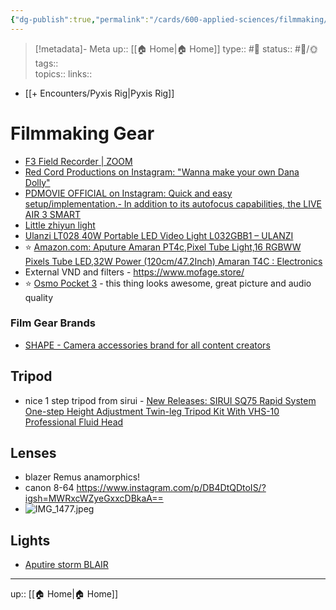 ```yaml
---
{"dg-publish":true,"permalink":"/cards/600-applied-sciences/filmmaking/filmmaking-gear/"}
---
```


> [!metadata]- Meta
> up:: [[🏠 Home\|🏠 Home]]
> type:: #📝 
> status:: #📝/🌞
> tags::  
> topics:: 
> links::

- [[+ Encounters/Pyxis Rig\|Pyxis Rig]]
# Filmmaking Gear

- [F3 Field Recorder | ZOOM](https://zoomcorp.com/en/us/field-recorders/field-recorders/f3/)
- [Red Cord Productions on Instagram: "Wanna make your own Dana Dolly"](https://www.instagram.com/reel/Cs3xgmvP0Ly/?igshid=MzRlODBiNWFlZA==)
- [PDMOVIE OFFICIAL on Instagram: Quick and easy setup/implementation.- In addition to its autofocus capabilities, the LIVE AIR 3 SMART](https://www.instagram.com/reel/Cu0rvX0NnEY/?igshid=NTc4MTIwNjQ2YQ==)
- [Little zhiyun light](https://www.amazon.com/ZHIYUN-85800Lux-2700K-6500K-Control-DynaVort/dp/B0C69H5XMX)
- [Ulanzi LT028 40W Portable LED Video Light L032GBB1 – ULANZI](https://www.ulanzi.com/products/ulanzi-lt028-portable-40w-led-video-light-l032gbb1)
- ⭐️ [Amazon.com: Aputure Amaran PT4c,Pixel Tube Light,16 RGBWW Pixels Tube LED,32W Power (120cm/47.2Inch) Amaran T4C : Electronics](https://a.co/d/iy0NWa9)
- External VND and filters - https://www.mofage.store/
- ⭐️ [Osmo Pocket 3](https://store.dji.com/product/osmo-pocket-3?vid=153291) - this thing looks awesome, great picture and audio quality

### Film Gear Brands
- [SHAPE - Camera accessories brand for all content creators](https://www.shapewlb.com/)

## Tripod
- nice 1 step tripod from sirui - [New Releases: SIRUI SQ75 Rapid System One-step Height Adjustment Twin-leg Tripod Kit With VHS-10 Professional Fluid Head](https://store.sirui.com/products/sirui-sq75-rapid-system-one-step-height-adjustment-twin-leg-tripod-kit-with-vhs-10-professional-fluid-head?utmid=meproduct7&from=hp)
## Lenses
- blazer Remus anamorphics!
- canon 8-64 https://www.instagram.com/p/DB4DtQDtoIS/?igsh=MWRxcWZyeGxxcDBkaA== 
- ![IMG_1477.jpeg](/img/user/Extras/Attachments/IMG_1477.jpeg)

## Lights
- [Aputire storm BLAIR](https://youtu.be/0HOp9ySqMMc?si=BWO-URDULdUek47T)
---
up:: [[🏠 Home\|🏠 Home]]

